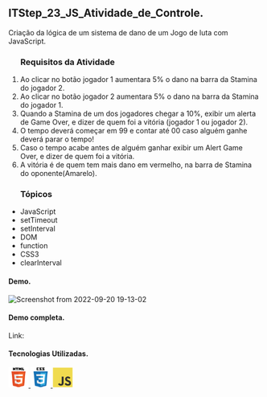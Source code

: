 <h2>ITStep_23_JS_Atividade_de_Controle.</h2>
<p>Criação da lógica de um sistema de dano de um Jogo de luta com JavaScript.</p>

<ol><h3>Requisitos da Atividade</h3>
<li>Ao clicar no botão jogador 1 aumentara 5% o dano na barra da Stamina do jogador 2.</li>
<li>Ao clicar no botão jogador 2 aumentara 5% o dano na barra da Stamina do jogador 1.</li>
<li>Quando a Stamina de um dos jogadores chegar a 10%, exibir um alerta de Game Over, e dizer de quem foi a vitória (jogador 1 ou jogador 2). </li>
<li>O tempo deverá começar em 99 e contar até 00 caso alguém ganhe deverá parar o tempo!</li>
<li>Caso o tempo acabe antes de alguém ganhar exibir um Alert Game Over, e dizer de quem foi a vitória.</li>
<li>A vitória é de quem tem mais dano em vermelho, na barra de Stamina do oponente(Amarelo).</li>
</ol>

<ul><h3>Tópicos</h3>
<li>JavaScript</li>
<li>setTimeout</li>
<li>setInterval</li>
<li>DOM</li>
<li>function</li>
<li>CSS3</li>
<li>clearInterval</li>
</ul>

<h4>Demo.</h4>

![Screenshot from 2022-09-20 19-13-02](https://user-images.githubusercontent.com/78119622/191374346-cea65105-699c-4f28-b3a1-678d1d49f9aa.png)

<h4>Demo completa.</h4>

Link: 

<h4>Tecnologias Utilizadas.</h4>
 
<p align="left">
<a href="https://www.w3.org/html/" target="_blank" rel="noreferrer"> <img src="https://raw.githubusercontent.com/devicons/devicon/master/icons/html5/html5-original-wordmark.svg" alt="html5" width="40" height="40"/> </a> <a href="https://www.w3schools.com/css/" target="_blank" rel="noreferrer"> <img src="https://raw.githubusercontent.com/devicons/devicon/master/icons/css3/css3-original-wordmark.svg" alt="css3" width="40" height="40"/> </a><a href="https://developer.mozilla.org/en-US/docs/Web/JavaScript" target="_blank" rel="noreferrer"> <img src="https://raw.githubusercontent.com/devicons/devicon/master/icons/javascript/javascript-original.svg" alt="javascript" width="40" height="40"/> </a></p> 
